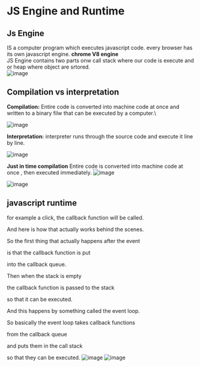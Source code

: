 # JS Engine and Runtime
## Js Engine 
IS a computer program which executes javascript code. every browser has its own javascript engine.
**chrome V8 engine**\
JS Engine contains two parts onw call stack where our code is execute and or heap where object are srtored.\
![image](https://user-images.githubusercontent.com/66674294/234555835-ef0a2627-8565-4283-b91a-2919b5dc9103.png)

## Compilation vs  interpretation

**Compilation:** Entire code is converted into machine code at once  and written to a binary filw that can be executed by a computer.\

![image](https://user-images.githubusercontent.com/66674294/234557214-f12c753b-d447-4346-b47a-d2efe6468945.png)


**Interpretation:**  interpreter runs through the source code and execute it line by line.

![image](https://user-images.githubusercontent.com/66674294/234557569-5e8c5dd3-f0e3-4493-a5b5-5590a2e431b5.png)

**Just in time compilation**
 Entire code is converted into machine  code at once , then executed immediately.
![image](https://user-images.githubusercontent.com/66674294/234558004-0d58551d-b10e-4068-be47-de9e0a0195bf.png)

![image](https://user-images.githubusercontent.com/66674294/234558806-a8b58ac2-1c51-44ba-bdba-55f06cfc089b.png)

## javascript runtime
for example a click, the callback function will be called.

And here is how that actually works behind the scenes.

So the first thing that actually happens after the event

is that the callback function is put

into the callback queue.

Then when the stack is empty

the callback function is passed to the stack

so that it can be executed.

And this happens by something called the event loop.

So basically the event loop takes callback functions

from the callback queue

and puts them in the call stack

so that they can be executed.
![image](https://user-images.githubusercontent.com/66674294/234559250-b4ffc1d9-9306-45b6-b76c-4cb8ba3a023b.png)
![image](https://user-images.githubusercontent.com/66674294/234559624-8a8cf5b8-8d2f-4dac-aa1d-9db12549c10a.png)

